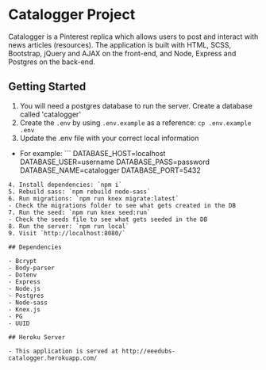 # Catalogger Project

Catalogger is a Pinterest replica which allows users to post and interact with news articles (resources). The application is built with HTML, SCSS, Bootstrap, jQuery and AJAX on the front-end, and Node, Express and Postgres on the back-end. 

## Getting Started

1. You will need a postgres database to run the server. Create a database called 'catalogger'
2. Create the `.env` by using `.env.example` as a reference: `cp .env.example .env`
3. Update the .env file with your correct local information
  - For example: ```
    DATABASE_HOST=localhost
    DATABASE_USER=username
    DATABASE_PASS=password
    DATABASE_NAME=catalogger
    DATABASE_PORT=5432
  ```
4. Install dependencies: `npm i`
5. Rebuild sass: `npm rebuild node-sass`
6. Run migrations: `npm run knex migrate:latest`
  - Check the migrations folder to see what gets created in the DB
7. Run the seed: `npm run knex seed:run`
  - Check the seeds file to see what gets seeded in the DB
8. Run the server: `npm run local`
9. Visit `http://localhost:8080/`

## Dependencies

- Bcrypt
- Body-parser
- Dotenv
- Express
- Node.js
- Postgres
- Node-sass
- Knex.js
- PG
- UUID

## Heroku Server

- This application is served at http://eeedubs-catalogger.herokuapp.com/